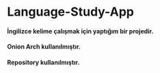 # Language-Study-App

#### İngilizce kelime çalışmak için yaptığım bir projedir.
#### Onion Arch kullanılmıştır.
#### Repository kullanılmıştır.

